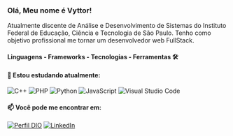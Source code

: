 ### Olá, Meu nome é Vyttor!

Atualmente discente de Análise e Desenvolvimento de Sistemas do Instituto Federal de Educação, Ciência e Tecnologia de São Paulo. Tenho como objetivo profissional me tornar um desenvolvedor web FullStack.

#### Linguagens - Frameworks - Tecnologias - Ferramentas  🛠

#### 🌱 Estou estudando atualmente:
![C++](https://img.shields.io/badge/C++-%2300599C?style=flat-square&labelColor=%23414141&logo=c%2B%2B&logoColor=white)
![PHP](https://img.shields.io/badge/PHP-%23777BB4?style=flat-square&labelColor=%23414141&logo=php&logoColor=white)
![Python](https://img.shields.io/badge/Python-%233776AB?style=flat-square&labelColor=%23414141&logo=python&logoColor=white)
![JavaScript](https://img.shields.io/badge/JavaScript-%23EFD81D?style=flat-square&labelColor=%23414141&logo=javascript&logoColor=white)
![Visual Studio Code](https://img.shields.io/badge/Visual%20Studio%20Code-%232D9EEA?style=flat-square&labelColor=%23414141&logo=visual-studio-code&logoColor=white)

#### 📫 Você pode me encontrar em:

[![Perfil DIO](https://img.shields.io/badge/-Meu%20Perfil%20na%20DIO-30A3DC?style=for-the-badge)](https://web.dio.me/users/vyttorgabriel878?tab=achievements)
[![LinkedIn](https://img.shields.io/badge/-LinkedIn-%230A66C2?style=flat-square&labelColor=%230A66C2&logo=linkedin&logoColor=black&link=https://www.linkedin.com/in/luigi-w-luz/)](https://www.linkedin.com/in/vyttor-camillo)